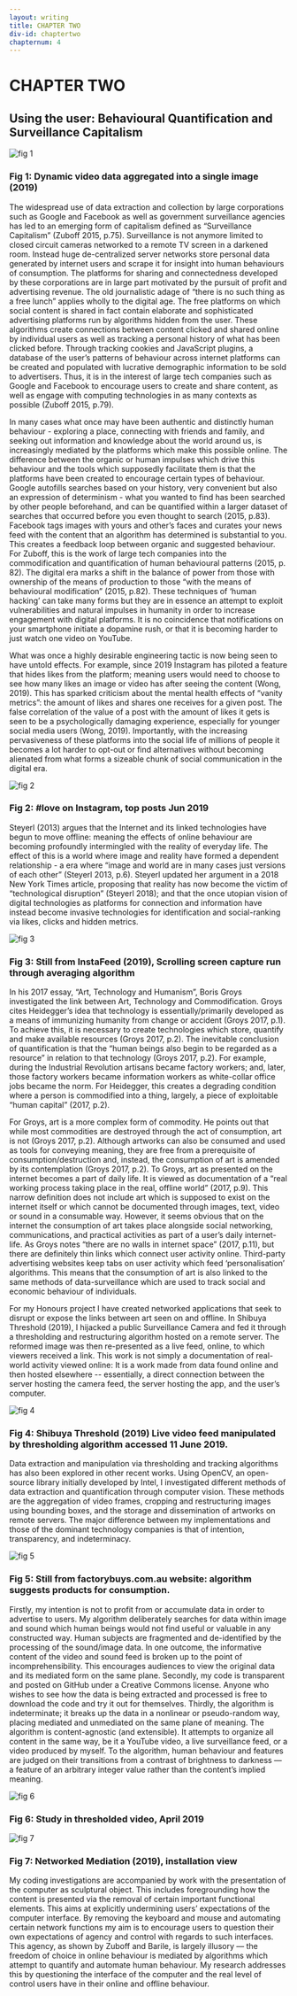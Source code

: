 ```yaml
---
layout: writing
title: CHAPTER TWO
div-id: chaptertwo
chapternum: 4
---
```


# CHAPTER TWO
## Using the user: Behavioural Quantification and Surveillance Capitalism

![fig 1](images/thesis/image002.jpg)

### Fig 1: Dynamic video data aggregated into a single image (2019)

The widespread use of data extraction and collection by large corporations such as Google and Facebook as well as government surveillance agencies has led to an emerging form of capitalism defined as “Surveillance Capitalism” (Zuboff 2015, p.75). Surveillance is not anymore limited to closed circuit cameras networked to a remote TV screen in a darkened room. Instead huge de-centralized server networks store personal data generated by internet users and scrape it for insight into human behaviours of consumption. The platforms for sharing and connectedness developed by these corporations are in large part motivated by the pursuit of profit and advertising revenue. The old journalistic adage of “there is no such thing as a free lunch” applies wholly to the digital age. The free platforms on which social content is shared in fact contain elaborate and sophisticated advertising platforms run by algorithms hidden from the user. These algorithms create connections between content clicked and shared online by individual users as well as tracking a personal history of what has been clicked before. Through tracking cookies and JavaScript plugins, a database of the user’s patterns of behaviour across internet platforms can be created and populated with lucrative demographic information to be sold to advertisers. Thus, it is in the interest of large tech companies such as Google and Facebook to encourage users to create and share content, as well as engage with computing technologies in as many contexts as possible (Zuboff 2015, p.79). 

In many cases what once may have been authentic and distinctly human behaviour - exploring a place, connecting with friends and family, and seeking out information and knowledge about the world around us, is increasingly mediated by the platforms which make this possible online. The difference between the organic or human impulses which drive this behaviour and the tools which supposedly facilitate them is that the platforms have been created to encourage certain types of behaviour. Google autofills searches based on your history, very convenient but also an expression of determinism - what you wanted to find has been searched by other people beforehand, and can be quantified within a larger dataset of searches that occurred before you even thought to search (2015, p.83).  Facebook tags images with yours and other’s faces and curates your news feed with the content that an algorithm has determined is substantial to you. This creates a feedback loop between organic and suggested behaviour. For Zuboff, this is the work of large tech companies into the commodification and quantification of human behavioural patterns (2015, p. 82). The digital era marks a shift in the balance of power from those with ownership of the means of production to those “with the means of behavioural modification” (2015, p.82). These techniques of ‘human hacking’ can take many forms but they are in essence an attempt to exploit vulnerabilities and natural impulses in humanity in order to increase engagement with digital platforms. It is no coincidence that notifications on your smartphone initiate a dopamine rush, or that it is becoming harder to just watch one video on YouTube. 

What was once a highly desirable engineering tactic is now being seen to have untold effects. For example, since 2019 Instagram has piloted a feature that hides likes from the platform; meaning users would need to choose to see how many likes an image or video has after seeing the content (Wong, 2019). This has sparked criticism about the mental health effects of “vanity metrics”: the amount of likes and shares one receives for a given post. The false correlation of the value of a post with the amount of likes it gets is seen to be a psychologically damaging experience, especially for younger social media users (Wong, 2019). Importantly, with the increasing pervasiveness of these platforms into the social life of millions of people it becomes a lot harder to opt-out or find alternatives without becoming alienated from what forms a sizeable chunk of social communication in the digital era. 

![fig 2](images/thesis/image003.png)
### Fig 2: #love on Instagram, top posts Jun 2019

Steyerl (2013) argues that the Internet and its linked technologies have begun to move offline: meaning the effects of online behaviour are becoming profoundly intermingled with the reality of everyday life. The effect of this is a world where image and reality have formed a dependent relationship - a era where “image and world are in many cases just versions of each other” (Steyerl 2013, p.6). Steyerl updated her argument in a 2018 New York Times article, proposing that reality has now become the victim of “technological disruption” (Steyerl 2018); and that the once utopian vision of digital technologies as platforms for connection and information have instead become invasive technologies for identification and social-ranking via likes, clicks and hidden metrics.  


![fig 3](images/thesis/image005.png)
### Fig 3: Still from InstaFeed (2019), Scrolling screen capture run through averaging algorithm

In his 2017 essay, “Art, Technology and Humanism”, Boris Groys investigated the link between Art, Technology and Commodification. Groys cites Heidegger’s idea that technology is essentially/primarily developed as a means of immunizing humanity from change or accident (Groys 2017, p.1). To achieve this, it is necessary to create technologies which store, quantify and make available resources (Groys 2017, p.2). The inevitable conclusion of quantification is that the “human beings also begin to be regarded as a resource” in relation to that technology (Groys 2017, p.2). For example, during the Industrial Revolution artisans became factory workers; and, later, those factory workers became information workers as white-collar office jobs became the norm. For Heidegger, this creates a degrading condition where a person is commodified into a thing, largely, a piece of exploitable “human capital” (2017, p.2).  

For Groys, art is a more complex form of commodity. He points out that while most commodities are destroyed through the act of consumption, art is not (Groys 2017, p.2). Although artworks can also be consumed and used as tools for conveying meaning, they are free from a prerequisite of consumption/destruction and, instead, the consumption of art is amended by its contemplation (Groys 2017, p.2). To Groys, art as presented on the internet becomes a part of daily life. It is viewed as documentation of a “real working process taking place in the real, offline world” (2017, p.9). This narrow definition does not include art which is supposed to exist on the internet itself or which cannot be documented through images, text, video or sound in a consumable way. However, it seems obvious that on the internet the consumption of art takes place alongside social networking, communications, and practical activities as part of a user’s daily internet-life. As Groys notes “there are no walls in internet space” (2017, p.11), but there are definitely thin links which connect user activity online. Third-party advertising websites keep tabs on user activity which feed ‘personalisation’ algorithms. This means that the consumption of art is also linked to the same methods of data-surveillance which are used to track social and economic behaviour of individuals. 

For my Honours project I have created networked applications that seek to disrupt or expose the links between art seen on and offline. In Shibuya Threshold (2019), I hijacked a public Surveillance Camera and fed it through a thresholding and restructuring algorithm hosted on a remote server. The reformed image was then re-presented as a live feed, online, to which viewers received a link. This work is not simply a documentation of real-world activity viewed online: It is a work made from data found online and then hosted elsewhere -- essentially, a direct connection between the server hosting the camera feed, the server hosting the app, and the user’s computer. 

![fig 4](images/thesis/image007.png)
### Fig 4: Shibuya Threshold (2019) Live video feed manipulated by thresholding algorithm accessed 11 June 2019.

Data extraction and manipulation via thresholding and tracking algorithms has also been explored in other recent works. Using OpenCV, an open-source library initially developed by Intel, I investigated different methods of data extraction and quantification through computer vision. These methods are the aggregation of video frames, cropping and restructuring images using bounding boxes, and the storage and dissemination of artworks on remote servers. The major difference between my implementations and those of the dominant technology companies is that of intention, transparency, and indeterminacy. 

![fig 5](images/thesis/image009.png)
### Fig 5: Still from factorybuys.com.au website: algorithm suggests products for consumption.

Firstly, my intention is not to profit from or accumulate data in order to advertise to users. My algorithm deliberately searches for data within image and sound which human beings would not find useful or valuable in any constructed way. Human subjects are fragmented and de-identified by the processing of the sound/image data. In one outcome, the informative content of the video and sound feed is broken up to the point of incomprehensibility. This encourages audiences to view the original data and its mediated form on the same plane. Secondly, my code is transparent and posted on GitHub under a Creative Commons license. Anyone who wishes to see how the data is being extracted and processed is free to download the code and try it out for themselves. Thirdly, the algorithm is indeterminate; it breaks up the data in a nonlinear or pseudo-random way, placing mediated and unmediated on the same plane of meaning. The algorithm is content-agnostic (and extensible). It attempts to organize all content in the same way, be it a YouTube video, a live surveillance feed, or a video produced by myself. To the algorithm, human behaviour and features are judged on their transitions from a contrast of brightness to darkness — a feature of an arbitrary integer value rather than the content’s implied meaning. 

![fig 6](images/thesis/image012.jpg)
### Fig 6: Study in thresholded video, April 2019

![fig 7](images/thesis/image013.jpg)
### Fig 7: Networked Mediation (2019), installation view


My coding investigations are accompanied by work with the presentation of the computer as sculptural object. This includes foregrounding how the content is presented via the removal of certain important functional elements. This aims at explicitly undermining users’ expectations of the computer interface. By removing the keyboard and mouse and automating certain network functions my aim is to encourage users to question their own expectations of agency and control with regards to such interfaces.  This agency, as shown by Zuboff and Barile, is largely illusory — the freedom of choice in online behaviour is mediated by algorithms which attempt to quantify and automate human behaviour. My research addresses this by questioning the interface of the computer and the real level of control users have in their online and offline behaviour. 




